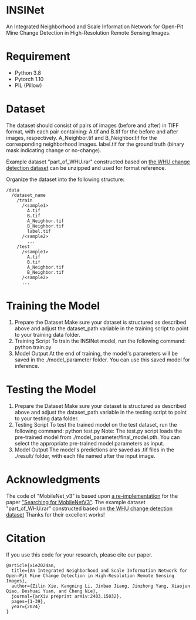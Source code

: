 # INSINet
An Integrated Neighborhood and Scale Information Network for Open-Pit Mine Change Detection in High-Resolution Remote Sensing Images.
# Requirement
- Python 3.8
- Pytorch 1.10
- PIL (Pillow)
# Dataset
The dataset should consist of pairs of images (before and after) in TIFF format, with each pair containing:
A.tif and B.tif for the before and after images, respectively.
A_Neighbor.tif and B_Neighbor.tif for the corresponding neighborhood images.
label.tif for the ground truth (binary mask indicating change or no-change).

Example dataset "part_of_WHU.rar" constructed based on [the WHU change detection dataset](https://gpcv.whu.edu.cn/data/building_dataset.html) can be unzipped and used for format reference.

Organize the dataset into the following structure:
```
/data
  /dataset_name
    /train
      /<sample1>
        A.tif
        B.tif
        A_Neighbor.tif
        B_Neighbor.tif
        label.tif
      /<sample2>
        ...
    /test
      /<sample1>
        A.tif
        B.tif
        A_Neighbor.tif
        B_Neighbor.tif
      /<sample2>
      ...
```
# Training the Model
1. Prepare the Dataset
Make sure your dataset is structured as described above and adjust the dataset_path variable in the training script to point to your training data folder.
2. Training Script
To train the INSINet model, run the following command:
python train.py
3. Model Output
At the end of training, the model's parameters will be saved in the ./model_parameter folder. You can use this saved model for inference.
# Testing the Model
1. Prepare the Dataset
Make sure your dataset is structured as described above and adjust the dataset_path variable in the testing script to point to your testing data folder.
2. Testing Script
To test the trained model on the test dataset, run the following command:
python test.py
Note: The test.py script loads the pre-trained model from ./model_parameter/final_model.pth. You can select the appropriate pre-trained model parameters as input.
3. Model Output
The model's predictions are saved as .tif files in the ./result/ folder, with each file named after the input image.
# Acknowledgments
The code of "MobileNet_v3" is based upon [a re-implementation](https://github.com/yichaojie/MobileNetV3) for the paper ["Searching for MobileNetV3"](https://arxiv.org/abs/1905.02244).
The example dataset "part_of_WHU.rar" constructed based on [the WHU change detection dataset](https://gpcv.whu.edu.cn/data/building_dataset.html)
Thanks for their excellent works!
# Citation
If you use this code for your research, please cite our paper.
```
@article{xie2024an,
  title={An Integrated Neighborhood and Scale Information Network for Open-Pit Mine Change Detection in High-Resolution Remote Sensing Images},
  author={Zilin Xie, Kangning Li, Jinbao Jiang, Jinzhong Yang, Xiaojun Qiao, Deshuai Yuan, and Cheng Nie},
  journal={arXiv preprint arXiv:2403.15032}, 
  pages={1-39},
  year={2024}
}
```
